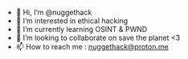 - 👋 Hi, I’m @nuggethack
- 👀 I’m interested in ethical hacking
- 🌱 I’m currently learning OSINT & PWND
- 💞️ I’m looking to collaborate on save the planet <3
- 📫 How to reach me : nuggethack@proton.me

<!---
nuggethack/nuggethack is a ✨ special ✨ repository because its `README.md` (this file) appears on your GitHub profile.
You can click the Preview link to take a look at your changes.
--->

